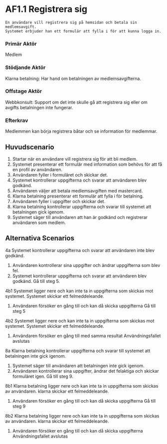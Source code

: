 # AF1.1 Registrera sig
    En användare vill registrera sig på hemsidan och betala sin medlemsavgift.
    Systemet erbjuder han ett formulär att fylla i för att kunna logga in.
### Primär Aktör
Medlem
### Stödjande Aktör
Klarna betalning: Har hand om betalningen av medlemsavgifterna.
### Offstage Aktör
Webbkonsult: Support om det inte skulle gå att registrera sig eller om avgifts
betalningen inte fungerar.
### Efterkrav
Medlemmen kan börja registrera båtar och se information för medlemmar.
## Huvudscenario
1. Startar när en användare vill registrera sig för att bli medlem.
2. Systemet presenterar ett formulär med information som behövs för att få en profil av användaren.
3. Användaren fyller i formuläret och skickar det.
4. Systemet kontrollerar uppgifterna och svarar att användaren blev godkänd.
5. Användaren väljer att betala medlemsavgiften med mastercard.
6. Klarna betalning presenterar ett formulär att fylla i för betalning.
7. Användaren fyller i uppgifter och skickar det.
8. Klarna betalning kontrollerar uppgifterna och svarar till systemet att betalningen gick igenom.
9. Systemet säger till användaren att han är godkänd och registrerar användaren som medlem.

## Alternativa Scenarios
4a Systemet kontrollerar uppgifterna och svarar att användaren inte blev godkänd.
1. Användaren kontrollerar sina uppgifter och ändrar uppgifterna som blev fel.
2. Systemet kontrollerar uppgifterna och svarar att användaren blev godkänd.
Gå till steg 5.

4b1 Systemet ligger nere och kan inte ta in uppgifterna som skickas mot systemet. Systemet skickar ett felmeddeleande.
1. Användaren försöker en gång till och kan då skicka uppgifterna
Gå till steg 5

4b2 Systemet ligger nere och kan inte ta in uppgifterna som skickas mot systemet. Systemet skickar ett felmeddeleande.
1. Användaren försöker en gång till med samma resultat
    Användningsfallet avslutas

8a Klarna betalning kontrollerar uppgifterna och svarar till systemet att betalningen inte gick igenom.
1. Systemet säger till användaren att betalningen inte gick igenom.
2. Användaren kontrollerar sina uppgifter, ändrar det felaktiga och skickar formuläret igen.
Gå till steg 9.

8b1 Klarna betalning ligger nere och kan inte ta in uppgifterna som skickas av användaren. klarna skickar ett felmeddeleande.
1. Användaren försöker en gång till och kan då skicka uppgifterna
Gå till steg 9

8b2 Klarna betalning ligger nere och kan inte ta in uppgifterna som skickas av användaren. klarna skickar ett felmeddeleande.
1. Användaren försöker en gång till och kan då skicka uppgifterna
    Användningsfallet avslutas 